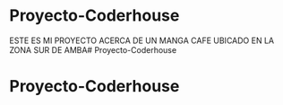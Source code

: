 # Proyecto-Coderhouse
ESTE ES MI PROYECTO ACERCA DE UN MANGA CAFE UBICADO EN LA ZONA SUR DE AMBA# Proyecto-Coderhouse
# Proyecto-Coderhouse
